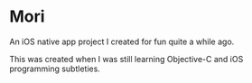 # Mori
An iOS native app project I created for fun quite a while ago.

This was created when I was still learning Objective-C and iOS programming subtleties.
